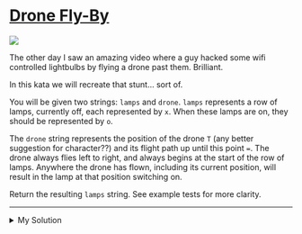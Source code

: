 # [Drone Fly-By](https://www.codewars.com/kata/58356a94f8358058f30004b5)

![](http://www.grindtv.com/wp-content/uploads/2015/08/drone.jpg)

The other day I saw an amazing video where a guy hacked some wifi controlled lightbulbs by flying a drone past them.
Brilliant.

In this kata we will recreate that stunt... sort of.

You will be given two strings: `lamps` and `drone`. `lamps` represents a row of lamps, currently off, each represented
by `x`. When these lamps are on, they should be represented by `o`.

The `drone` string represents the position of the drone `T` (any better suggestion for character??) and its flight path
up until this point `=`. The drone always flies left to right, and always begins at the start of the row of lamps.
Anywhere the drone has flown, including its current position, will result in the lamp at that position switching on.

Return the resulting `lamps` string. See example tests for more clarity.

---

<details><summary>My Solution</summary>

```js
function flyBy(lamps, drone) {
  if (lamps.length < drone.length) return 'o'.repeat(lamps.length)

  return 'o'.repeat(drone.length) + 'x'.repeat(lamps.length - drone.length)
}
```

</details>
